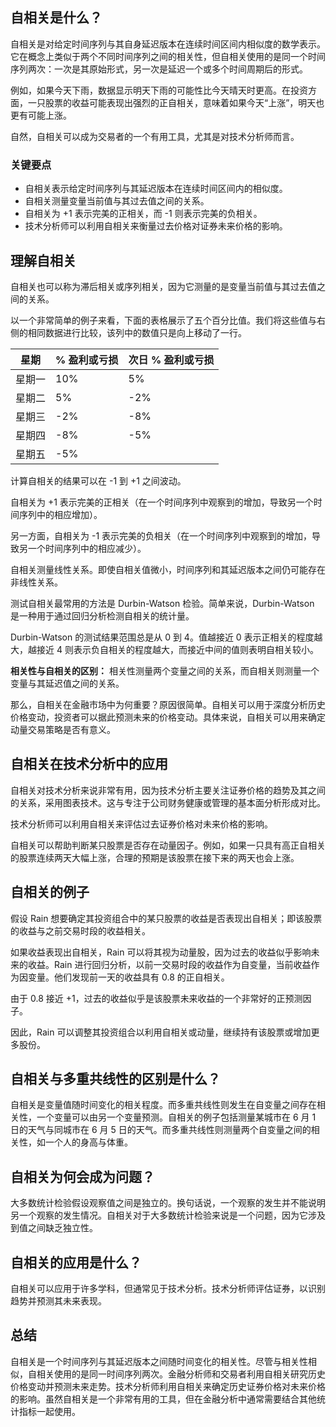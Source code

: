 ## 自相关是什么？

自相关是对给定时间序列与其自身延迟版本在连续时间区间内相似度的数学表示。它在概念上类似于两个不同时间序列之间的相关性，但自相关使用的是同一个时间序列两次：一次是其原始形式，另一次是延迟一个或多个时间周期后的形式。

例如，如果今天下雨，数据显示明天下雨的可能性比今天晴天时更高。在投资方面，一只股票的收益可能表现出强烈的正自相关，意味着如果今天“上涨”，明天也更有可能上涨。

自然，自相关可以成为交易者的一个有用工具，尤其是对技术分析师而言。

### 关键要点

- 自相关表示给定时间序列与其延迟版本在连续时间区间内的相似度。
- 自相关测量变量当前值与其过去值之间的关系。
- 自相关为 +1 表示完美的正相关，而 -1 则表示完美的负相关。
- 技术分析师可以利用自相关来衡量过去价格对证券未来价格的影响。

## 理解自相关

自相关也可以称为滞后相关或序列相关，因为它测量的是变量当前值与其过去值之间的关系。

以一个非常简单的例子来看，下面的表格展示了五个百分比值。我们将这些值与右侧的相同数据进行比较，该列中的数值只是向上移动了一行。

| 星期 | % 盈利或亏损 | 次日 % 盈利或亏损 |
|-----|-------------|------------------|
| 星期一 | 10%        | 5%               |
| 星期二 | 5%         | -2%              |
| 星期三 | -2%        | -8%              |
| 星期四 | -8%        | -5%              |
| 星期五 | -5%        |                   |

计算自相关的结果可以在 -1 到 +1 之间波动。

自相关为 +1 表示完美的正相关（在一个时间序列中观察到的增加，导致另一个时间序列中的相应增加）。

另一方面，自相关为 -1 表示完美的负相关（在一个时间序列中观察到的增加，导致另一个时间序列中的相应减少）。

自相关测量线性关系。即使自相关值微小，时间序列和其延迟版本之间仍可能存在非线性关系。

测试自相关最常用的方法是 Durbin-Watson 检验。简单来说，Durbin-Watson 是一种用于通过回归分析检测自相关的统计量。

Durbin-Watson 的测试结果范围总是从 0 到 4。值越接近 0 表示正相关的程度越大，越接近 4 则表示负自相关的程度越大，而接近中间的值则表明自相关较小。

**相关性与自相关的区别：** 相关性测量两个变量之间的关系，而自相关则测量一个变量与其延迟值之间的关系。

那么，自相关在金融市场中为何重要？原因很简单。自相关可以用于深度分析历史价格变动，投资者可以据此预测未来的价格变动。具体来说，自相关可以用来确定动量交易策略是否有意义。

## 自相关在技术分析中的应用

自相关对技术分析来说非常有用，因为技术分析主要关注证券价格的趋势及其之间的关系，采用图表技术。这与专注于公司财务健康或管理的基本面分析形成对比。

技术分析师可以利用自相关来评估过去证券价格对未来价格的影响。

自相关可以帮助判断某只股票是否存在动量因子。例如，如果一只具有高正自相关的股票连续两天大幅上涨，合理的预期是该股票在接下来的两天也会上涨。

## 自相关的例子

假设 Rain 想要确定其投资组合中的某只股票的收益是否表现出自相关；即该股票的收益与之前交易时段的收益相关。

如果收益表现出自相关，Rain 可以将其视为动量股，因为过去的收益似乎影响未来的收益。Rain 进行回归分析，以前一交易时段的收益作为自变量，当前收益作为因变量。他们发现前一天的收益具有 0.8 的正自相关。

由于 0.8 接近 +1，过去的收益似乎是该股票未来收益的一个非常好的正预测因子。

因此，Rain 可以调整其投资组合以利用自相关或动量，继续持有该股票或增加更多股份。

## 自相关与多重共线性的区别是什么？

自相关是变量值随时间变化的相关程度。而多重共线性则发生在自变量之间存在相关性，一个变量可以由另一个变量预测。自相关的例子包括测量某城市在 6 月 1 日的天气与同城市在 6 月 5 日的天气。而多重共线性则测量两个自变量之间的相关性，如一个人的身高与体重。

## 自相关为何会成为问题？

大多数统计检验假设观察值之间是独立的。换句话说，一个观察的发生并不能说明另一个观察的发生情况。自相关对于大多数统计检验来说是一个问题，因为它涉及到值之间缺乏独立性。

## 自相关的应用是什么？

自相关可以应用于许多学科，但通常见于技术分析。技术分析师评估证券，以识别趋势并预测其未来表现。

## 总结

自相关是一个时间序列与其延迟版本之间随时间变化的相关性。尽管与相关性相似，自相关使用的是同一时间序列两次。金融分析师和交易者利用自相关研究历史价格变动并预测未来走势。技术分析师利用自相关来确定历史证券价格对未来价格的影响。虽然自相关是一个非常有用的工具，但在金融分析中通常需要结合其他统计指标一起使用。